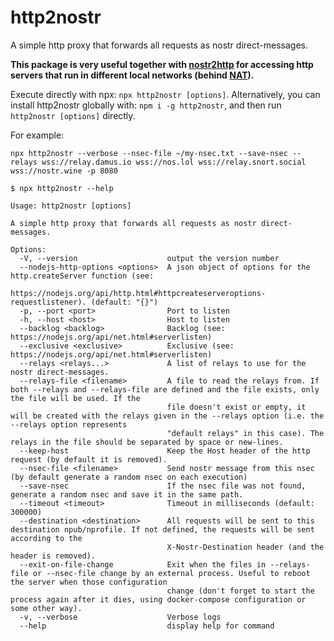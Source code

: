 # http2nostr
A simple http proxy that forwards all requests as nostr direct-messages.

**This package is very useful together with [nostr2http](https://github.com/oren-z0/nostr2http)
for accessing http servers that run in different local networks (behind
[NAT](https://en.wikipedia.org/wiki/Network_address_translation)).**

Execute directly with npx: `npx http2nostr [options]`.
Alternatively, you can install http2nostr globally with: `npm i -g http2nostr`, and then run `http2nostr [options]` directly.

For example:
```
npx http2nostr --verbose --nsec-file ~/my-nsec.txt --save-nsec --relays wss://relay.damus.io wss://nos.lol wss://relay.snort.social wss://nostr.wine -p 8080
```

```
$ npx http2nostr --help

Usage: http2nostr [options]

A simple http proxy that forwards all requests as nostr direct-messages.

Options:
  -V, --version                    output the version number
  --nodejs-http-options <options>  A json object of options for the http.createServer function (see:
                                   https://nodejs.org/api/http.html#httpcreateserveroptions-requestlistener). (default: "{}")
  -p, --port <port>                Port to listen
  -h, --host <host>                Host to listen
  --backlog <backlog>              Backlog (see: https://nodejs.org/api/net.html#serverlisten)
  --exclusive <exclusive>          Exclusive (see: https://nodejs.org/api/net.html#serverlisten)
  --relays <relays...>             A list of relays to use for the nostr direct-messages.
  --relays-file <filename>         A file to read the relays from. If both --relays and --relays-file are defined and the file exists, only the file will be used. If the
                                   file doesn't exist or empty, it will be created with the relays given in the --relays option (i.e. the --relays option represents
                                   "default relays" in this case). The relays in the file should be separated by space or new-lines.
  --keep-host                      Keep the Host header of the http request (by default it is removed).
  --nsec-file <filename>           Send nostr message from this nsec (by default generate a random nsec on each execution)
  --save-nsec                      If the nsec file was not found, generate a random nsec and save it in the same path.
  --timeout <timeout>              Timeout in milliseconds (default: 300000)
  --destination <destination>      All requests will be sent to this destination npub/nprofile. If not defined, the requests will be sent according to the
                                   X-Nostr-Destination header (and the header is removed).
  --exit-on-file-change            Exit when the files in --relays-file or --nsec-file change by an external process. Useful to reboot the server when those configuration
                                   change (don't forget to start the process again after it dies, using docker-compose configuration or some other way).
  -v, --verbose                    Verbose logs
  --help                           display help for command
```
